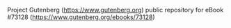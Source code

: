 Project Gutenberg (https://www.gutenberg.org) public repository
for eBook #73128 (https://www.gutenberg.org/ebooks/73128)
